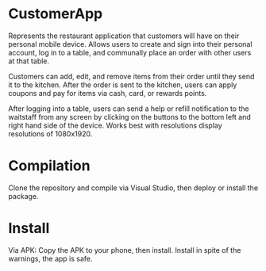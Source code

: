 # CustomerApp
Represents the restaurant application that customers will have on their personal mobile device.
Allows users to create and sign into their personal account, log in to a table, and communally place an order with other users at that table.

Customers can add, edit, and remove items from their order until they send it to the kitchen.
After the order is sent to the kitchen, users can apply coupons and pay for items via cash, card, or rewards points.

After logging into a table, users can send a help or refill notification to the waitstaff from any screen by clicking on the buttons to the bottom left and right hand side of the device. Works best with resolutions display resolutions of 1080x1920.

# Compilation
Clone the repository and compile via Visual Studio, then deploy or install the package.

# Install
Via APK: Copy the APK to your phone, then install. Install in spite of the warnings, the app is safe.
